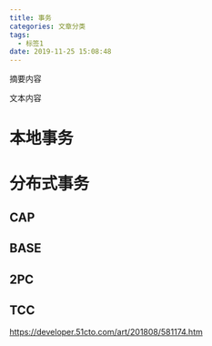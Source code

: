 ```yaml
---
title: 事务
categories: 文章分类
tags:
  - 标签1
date: 2019-11-25 15:08:48
---
```


摘要内容

<!-- more -->

文本内容



# 本地事务

# 分布式事务

## CAP

## BASE

## 2PC

## TCC

https://developer.51cto.com/art/201808/581174.htm